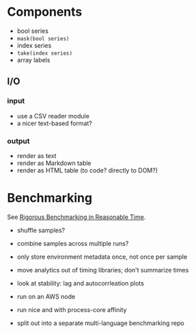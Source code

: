 # Components

- bool series
- `mask(bool series)`
- index series
- `take(index series)`
- array labels

## I/O

### input

- use a CSV reader module
- a nicer text-based format?

### output

- render as text
- render as Markdown table
- render as HTML table (to code? directly to DOM?)


# Benchmarking

See [Rigorous Benchmarking in Reasonable Time](https://kar.kent.ac.uk/33611/7/paper.pdf).

- shuffle samples?
- combine samples across multiple runs?
- only store environment metadata once, not once per sample
- move analytics out of timing libraries; don't summarize times

- look at stability: lag and autocorrleation plots

- run on an AWS node
- run nice and with process-core affinity

- split out into a separate multi-language benchmarking repo

